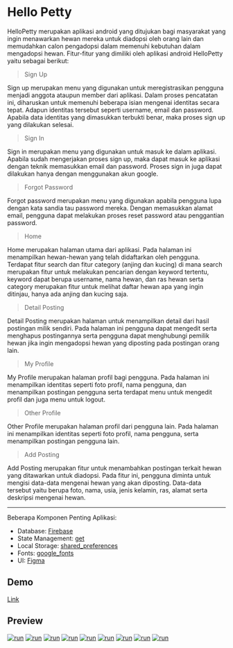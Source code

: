 <a id="app"></a>
# Hello Petty
HelloPetty merupakan aplikasi android yang ditujukan bagi masyarakat yang ingin menawarkan hewan mereka untuk diadopsi oleh orang lain dan memudahkan calon pengadopsi dalam memenuhi kebutuhan dalam mengadopsi hewan.
Fitur-fitur yang dimiliki oleh aplikasi android HelloPetty yaitu sebagai berikut:
> Sign Up

Sign up merupakan menu yang digunakan untuk meregistrasikan pengguna menjadi anggota ataupun member dari aplikasi. Dalam proses pencatatan ini, diharuskan untuk memenuhi beberapa isian mengenai identitas secara tepat. Adapun identitas tersebut seperti username, email dan password. Apabila data identitas yang dimasukkan terbukti benar, maka proses sign up yang dilakukan selesai.

> Sign In

Sign in merupakan menu yang digunakan untuk masuk ke dalam aplikasi. Apabila sudah mengerjakan proses sign up, maka dapat masuk ke aplikasi dengan teknik memasukkan email dan password. Proses sign in juga dapat dilakukan hanya dengan menggunakan akun google.

> Forgot Password

Forgot password merupakan menu yang digunakan apabila pengguna lupa dengan kata sandia tau password mereka. Dengan memasukkan alamat email, pengguna dapat melakukan proses reset password atau penggantian password.

> Home

Home merupakan halaman utama dari aplikasi. Pada halaman ini menampilkan hewan-hewan yang telah didaftarkan oleh pengguna. Terdapat fitur search dan fitur category (anjing dan kucing) di mana search merupakan fitur untuk melakukan pencarian dengan keyword tertentu, keyword dapat berupa username, nama hewan, dan ras hewan serta category merupakan fitur untuk melihat daftar hewan apa yang ingin ditinjau, hanya ada anjing dan kucing saja.

> Detail Posting

Detail Posting merupakan halaman untuk menampilkan detail dari hasil postingan milik sendiri. Pada halaman ini pengguna dapat mengedit serta menghapus postingannya serta pengguna dapat menghubungi pemilik hewan jika ingin mengadopsi hewan yang diposting pada postingan orang lain.

> My Profile

My Profile merupakan halaman profil bagi pengguna. Pada halaman ini menampilkan identitas seperti foto profil, nama pengguna, dan menampilkan postingan pengguna serta terdapat menu untuk mengedit profil dan juga menu untuk logout.

> Other Profile

Other Profile merupakan halaman profil dari pengguna lain. Pada halaman ini menampilkan identitas seperti foto profil, nama pengguna, serta menampilkan postingan pengguna lain.

> Add Posting

Add Posting merupakan fitur untuk menambahkan postingan terkait hewan yang ditawarkan untuk diadopsi. Pada fitur ini, pengguna diminta untuk mengisi data-data mengenai hewan yang akan diposting. Data-data tersebut yaitu berupa foto, nama, usia, jenis kelamin, ras, alamat serta deskripsi mengenai hewan.

<hr>

Beberapa Komponen Penting Aplikasi:
- Database: [Firebase](https://firebase.google.com/docs/flutter/setup)
- State Management: [get](https://pub.dev/packages/get)
- Local Storage: [shared_preferences](https://pub.dev/packages/shared_preferences)
- Fonts: [google_fonts](https://pub.dev/packages/google_fonts)
- UI: [Figma](https://www.figma.com/file/MKGEbOUaWeeQgY0m49mOKG/UI?node-id=0%3A1)

## Demo
[Link](https://www.youtube.com/watch?v=mG-QkAZwUDw)

## Preview
[![run](https://i.ibb.co/gWtYJFf/Screenshot-2021-06-23-23-27-25-453-com-ivandriancode-hello-petty.jpg)](#app)
[![run](https://i.ibb.co/dffpY86/Screenshot-2021-06-23-23-27-37-656-com-ivandriancode-hello-petty.jpg)](#app)
[![run](https://i.ibb.co/NWP7Tkq/Screenshot-2021-06-23-23-27-41-504-com-ivandriancode-hello-petty.jpg)](#app)
[![run](https://i.ibb.co/r4gK1Q6/Screenshot-2021-06-23-23-28-02-476-com-ivandriancode-hello-petty.jpg)](#app)
[![run](https://i.ibb.co/W3hwdSj/Screenshot-2021-06-23-23-28-27-059-com-ivandriancode-hello-petty.jpg)](#app)
[![run](https://i.ibb.co/t30ksfp/Screenshot-2021-06-23-23-28-31-193-com-ivandriancode-hello-petty.jpg)](#app)
[![run](https://i.ibb.co/X5L8198/Screenshot-2021-06-23-23-28-37-201-com-ivandriancode-hello-petty.jpg)](#app)
[![run](https://i.ibb.co/Jk9zChr/Screenshot-2021-06-23-23-29-42-283-com-ivandriancode-hello-petty.jpg)](#app)
[![run](https://i.ibb.co/q9Yy39v/Screenshot-2021-06-23-23-48-04-963-com-ivandriancode-hello-petty.jpg)](#app)